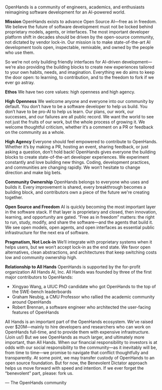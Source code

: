 OpenHands is a community of engineers, academics, and enthusiasts reimagining software development for an AI-powered world.

**Mission**
OpenHands exists to advance Open Source AI—free as in freedom. We believe the future of software development must not be locked behind proprietary models, agents, or interfaces. The most important developer platform shift in decades should be driven by the open-source community, not dictated by vendor lock-in. Our mission is to make state-of-the-art AI development tools open, inspectable, remixable, and owned by the people who use them.

So we’re not only building friendly interfaces for AI-driven development—we’re also providing the building blocks to create new experiences tailored to your own habits, needs, and imagination. Everything we do aims to keep the door open: to learning, to contribution, and to the freedom to fork if we ever go astray.

**Ethos**
We have two core values: high openness and high agency.

**High Openness**
We welcome anyone and everyone into our community by default. You don’t have to be a software developer to help us build. You don’t have to be pro-AI to help us learn.
Our plans, our work, our successes, and our failures are all public record. We want the world to see not just the fruits of our work, but the whole process of growing it.
We welcome thoughtful criticism, whether it’s a comment on a PR or feedback on the community as a whole.

**High Agency**
Everyone should feel empowered to contribute to OpenHands. Whether it’s by making a PR, hosting an event, sharing feedback, or just asking a question, don’t hold back!
OpenHands gives everyone the building blocks to create state-of-the-art developer experiences. We experiment constantly and love building new things.
Coding, development practices, and communities are changing rapidly. We won’t hesitate to change direction and make big bets.

**Community Ownership**
OpenHands belongs to everyone who uses and builds it. Every improvement is shared, every breakthrough becomes a building block, and contributors own a piece of the future we're creating together.


**Open Source and Freedom**
AI is quickly becoming the most important layer in the software stack. If that layer is proprietary and closed, then innovation, learning, and opportunity are gated. “Free as in freedom” matters: the right to run, study, modify, and share the software—and the agents that build it. We see open models, open agents, and open interfaces as essential public infrastructure for the next era of software.

**Pragmatism, Not Lock-in**
We’ll integrate with proprietary systems when it helps users, but we won’t accept lock-in as the end state. We favor open alternatives, clean abstractions, and architectures that keep switching costs low and community ownership high.


**Relationship to All Hands**
OpenHands is supported by the for-profit organization All Hands AI, Inc.
All Hands was founded by three of the first major contributors to OpenHands:
- Xingyao Wang, a UIUC PhD candidate who got OpenHands to the top of the SWE-bench leaderboards
- Graham Neubig, a CMU Professor who rallied the academic community around OpenHands
- Robert Brennan, a software engineer who architected the user-facing features of OpenHands

All Hands is an important part of the OpenHands ecosystem. We’ve raised over $20M—mainly to hire developers and researchers who can work on OpenHands full-time, and to provide them with expensive infrastructure. (Join us!)
But we see OpenHands as much larger, and ultimately more important, than All Hands. When our financial responsibility to investors is at odds with our social responsibility to the community—as it inevitably will be, from time to time—we promise to navigate that conflict thoughtfully and transparently.
At some point, we may transfer custody of OpenHands to an open source foundation. But for now, the Benevolent Dictator approach helps us move forward with speed and intention. If we ever forget the “benevolent” part, please: fork us.

— The OpenHands community
